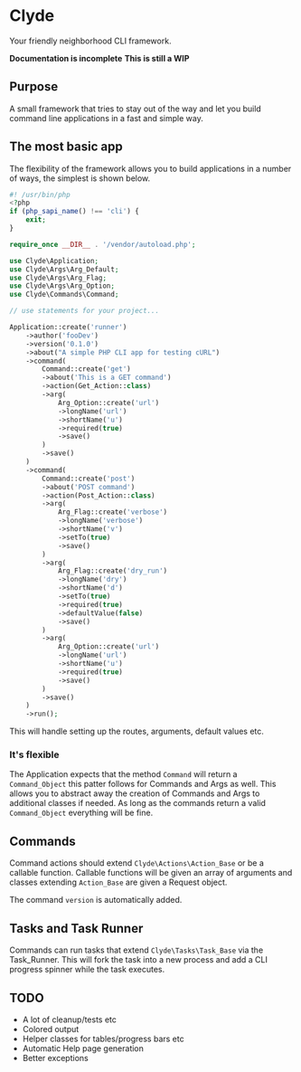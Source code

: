 # Clyde
Your friendly neighborhood CLI framework.

**Documentation is incomplete**
**This is still a WIP**

## Purpose
A small framework that tries to stay out of the way and let you build command line applications in a fast and simple way.

## The most basic app
The flexibility of the framework allows you to build applications in a number of ways, the simplest is shown below.

```php
#! /usr/bin/php
<?php
if (php_sapi_name() !== 'cli') {
    exit;
}

require_once __DIR__ . '/vendor/autoload.php';

use Clyde\Application;
use Clyde\Args\Arg_Default;
use Clyde\Args\Arg_Flag;
use Clyde\Args\Arg_Option;
use Clyde\Commands\Command;

// use statements for your project...

Application::create('runner')
    ->author('fooDev')
    ->version('0.1.0')
    ->about("A simple PHP CLI app for testing cURL")
    ->command(
        Command::create('get')
        ->about('This is a GET command')
        ->action(Get_Action::class)
        ->arg(
            Arg_Option::create('url')
            ->longName('url')
            ->shortName('u')
            ->required(true)
            ->save()
        )
        ->save()
    )
    ->command(
        Command::create('post')
        ->about('POST command')
        ->action(Post_Action::class)
        ->arg(
            Arg_Flag::create('verbose')
            ->longName('verbose')
            ->shortName('v')
            ->setTo(true)
            ->save()
        )
        ->arg(
            Arg_Flag::create('dry_run')
            ->longName('dry')
            ->shortName('d')
            ->setTo(true)
            ->required(true)
            ->defaultValue(false)
            ->save()
        )
        ->arg(
            Arg_Option::create('url')
            ->longName('url')
            ->shortName('u')
            ->required(true)
            ->save()
        )
        ->save()
    )
    ->run();
```

This will handle setting up the routes, arguments, default values etc. 

### It's flexible
The Application expects that the method `Command` will return a `Command_Object` this patter follows for Commands and Args as well. This allows you to abstract away the creation of Commands and Args to additional classes if needed. As long as the commands return a valid `Command_Object` everything will be fine.

## Commands
Command actions should extend `Clyde\Actions\Action_Base` or be a callable function. Callable functions will be given an array of arguments and classes extending `Action_Base` are given a Request object.

The command `version` is automatically added.

## Tasks and Task Runner
Commands can run tasks that extend `Clyde\Tasks\Task_Base` via the Task_Runner. This will fork the task into a new process and add a CLI progress spinner while the task executes.


## TODO
- A lot of cleanup/tests etc
- Colored output
- Helper classes for tables/progress bars etc
- Automatic Help page generation
- Better exceptions